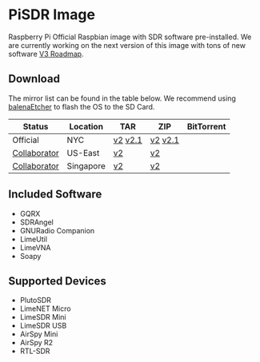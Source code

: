# PiSDR Image

Raspberry Pi Official Raspbian image with SDR software pre-installed. We are currently working on the next version of this image with tons of new software [V3 Roadmap](https://www.notion.so/45658772e4f341d1b7fe221e1f9cc928?v=cb02cbcdf91d414e8c3eb4e6ea8bb16a). 

## Download
The mirror list can be found in the table below. We recommend using [balenaEtcher](https://www.balena.io/etcher) to flash the OS to the SD Card.

| Status | Location | TAR | ZIP | BitTorrent | 
|--------|-----|-----|-----|------------|
| Official | NYC | [v2](https://rosetta.luigifreitas.me/public/pisdr/v2.0/pisdr_v2.tar.xz) [v2.1](https://rosetta.luigifreitas.me/public/pisdr/v2.1/pisdr_v2.1.tar.xz) | [v2](https://rosetta.luigifreitas.me/public/pisdr/v2.0/pisdr_v2.fixed.zip) [v2.1](https://rosetta.luigifreitas.me/public/pisdr/v2.1/pisdr_v2.1.zip) | | 
| [Collaborator](https://twitter.com/w4www_brian/status/1111335136929464320) | US-East | [v2](http://w4www.s3-us-east-2.amazonaws.com/pu4spy-pisdr/v2.0/pisdr_v2.tar.xz) | [v2](http://w4www.s3-us-east-2.amazonaws.com/pu4spy-pisdr/v2.0/pisdr_v2.fixed.zip) | |
| [Collaborator](https://twitter.com/sam210723/status/1131846681916370945) | Singapore | [v2](https://vksdr.sgp1.digitaloceanspaces.com/PiSDR/pisdr_v2.tar.xz) | [v2](https://vksdr.sgp1.digitaloceanspaces.com/PiSDR/pisdr_v2.fixed.zip) | |

## Included Software
- GQRX
- SDRAngel
- GNURadio Companion
- LimeUtil
- LimeVNA
- Soapy

## Supported Devices
- PlutoSDR
- LimeNET Micro
- LimeSDR Mini
- LimeSDR USB
- AirSpy Mini
- AirSpy R2
- RTL-SDR
